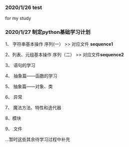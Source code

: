 ### 2020/1/26 test

for my study

### 2020/1/27 制定python基础学习计划

1、 字符串基本操作 序列(一） >> 对应文件 **sequence1**

2、列表、元组基本操作 序列（二） >> 对应文件**sequence2**

3、 语句的学习

4、 抽象篇——函数的学习

5、 抽象篇——对象、类

6、 异常

7、 魔法方法、特性和迭代器

8、模块

9、 文件

...暂时这些其余待学习过程中补充 
